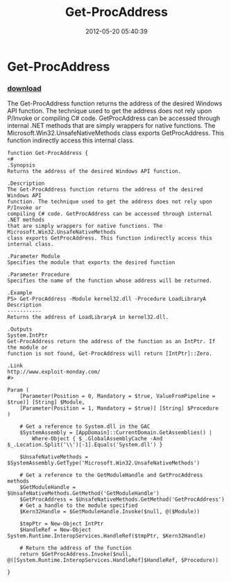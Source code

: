 ﻿---
pid:            3418
poster:         Matt Graeber
title:          Get-ProcAddress
date:           2012-05-20 05:40:39
format:         posh
parent:         0
parent:         0

---

# Get-ProcAddress

### [download](3418.ps1)

The Get-ProcAddress function returns the address of the desired Windows API function. The technique used to get the address does not rely upon P/Invoke or compiling C# code. GetProcAddress can be accessed through internal .NET methods that are simply wrappers for native functions. The Microsoft.Win32.UnsafeNativeMethods class exports GetProcAddress. This function indirectly access this internal class.

```posh
function Get-ProcAddress {
<#
.Synopsis
Returns the address of the desired Windows API function.

.Description
The Get-ProcAddress function returns the address of the desired Windows API
function. The technique used to get the address does not rely upon P/Invoke or
compiling C# code. GetProcAddress can be accessed through internal .NET methods
that are simply wrappers for native functions. The Microsoft.Win32.UnsafeNativeMethods
class exports GetProcAddress. This function indirectly access this internal class.

.Parameter Module
Specifies the module that exports the desired function

.Parameter Procedure
Specifies the name of the function whose address will be returned.

.Example
PS> Get-ProcAddress -Module kernel32.dll -Procedure LoadLibraryA
Description
-----------
Returns the address of LoadLibraryA in kernel32.dll.

.Outputs
System.IntPtr
Get-ProcAddress return the address of the function as an IntPtr. If the module or
function is not found, Get-ProcAddress will return [IntPtr]::Zero.

.Link
http://www.exploit-monday.com/
#>

Param (
    [Parameter(Position = 0, Mandatory = $true, ValueFromPipeline = $true)] [String] $Module,
    [Parameter(Position = 1, Mandatory = $true)] [String] $Procedure
)

    # Get a reference to System.dll in the GAC
    $SystemAssembly = [AppDomain]::CurrentDomain.GetAssemblies() |
        Where-Object { $_.GlobalAssemblyCache -And $_.Location.Split('\\')[-1].Equals('System.dll') }
        
    $UnsafeNativeMethods = $SystemAssembly.GetType('Microsoft.Win32.UnsafeNativeMethods')
    
    # Get a reference to the GetModuleHandle and GetProcAddress methods
    $GetModuleHandle = $UnsafeNativeMethods.GetMethod('GetModuleHandle')
    $GetProcAddress = $UnsafeNativeMethods.GetMethod('GetProcAddress')
    # Get a handle to the module specified
    $Kern32Handle = $GetModuleHandle.Invoke($null, @($Module))
    
    $tmpPtr = New-Object IntPtr
    $HandleRef = New-Object System.Runtime.InteropServices.HandleRef($tmpPtr, $Kern32Handle)
    
    # Return the address of the function
    return $GetProcAddress.Invoke($null, @([System.Runtime.InteropServices.HandleRef]$HandleRef, $Procedure))
    
}
```
